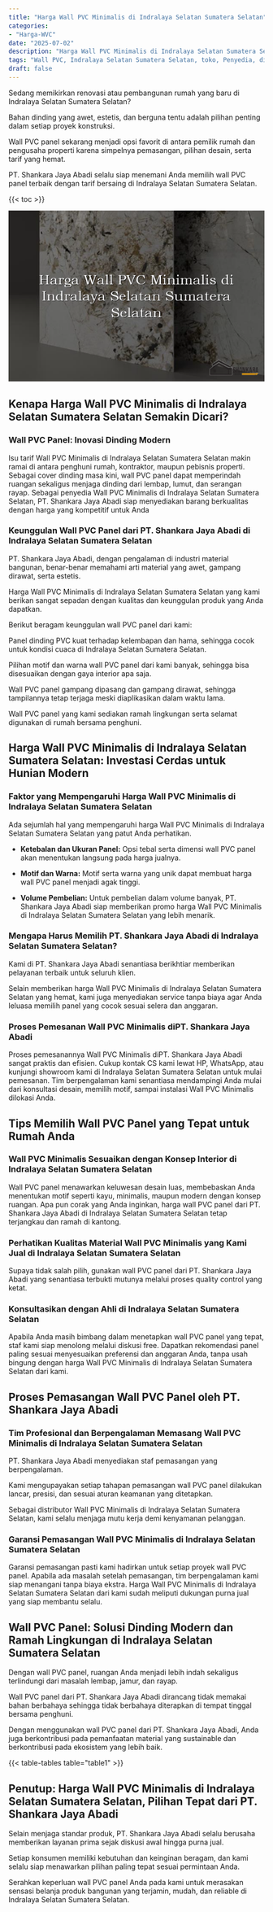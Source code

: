 ```yaml
---
title: "Harga Wall PVC Minimalis di Indralaya Selatan Sumatera Selatan"
categories: 
- "Harga-WVC"
date: "2025-07-02"
description: "Harga Wall PVC Minimalis di Indralaya Selatan Sumatera Selatan bagi rumah, perkantoran, dan toko. Produk terbaik, pilihan motif, variasi warna menarik, beserta jasa instalasi ditangani oleh teknisi berpengalaman dan kepastian resmi!|Jasa distribusi Wall PVC Minimalis di Indralaya Selatan Sumatera Selatan untuk kebutuhan tempat tinggal, office, atau ritel, beserta material berkualitas dan pemasangan oleh tim berpengalaman serta kepastian resmi.|Solusi Wall PVC Minimalis di Indralaya Selatan Sumatera Selatan yang andal bagi tempat tinggal, office, serta ritel, dengan produk berkualitas dan instalasi ditangani oleh tenaga ahli profesional serta kepastian resmi.|Penyediaan Wall PVC Minimalis di Indralaya Selatan Sumatera Selatan bagi rumah, perkantoran, dan toko, beserta material berkualitas dan penempatan ditangani oleh teknisi berpengalaman, dilengkapi beserta jaminan resmi.}"
tags: "Wall PVC, Indralaya Selatan Sumatera Selatan, toko, Penyedia, distributor"
draft: false
---
```


Sedang memikirkan renovasi atau pembangunan rumah yang baru di Indralaya Selatan Sumatera Selatan?

Bahan dinding yang awet, estetis, dan berguna tentu adalah pilihan penting dalam setiap proyek konstruksi.

Wall PVC panel sekarang menjadi opsi favorit di antara pemilik rumah dan pengusaha properti karena simpelnya pemasangan, pilihan desain, serta tarif yang hemat.

PT. Shankara Jaya Abadi selalu siap menemani Anda memilih wall PVC panel terbaik dengan tarif bersaing di Indralaya Selatan Sumatera Selatan.

{{< toc >}}

![Harga Wall PVC Minimalis di Indralaya Selatan Sumatera Selatan](/images/Harga-WVC/Harga-Wall-PVC-Minimalis-di-Indralaya-Selatan-Sumatera-Selatan.png)


## Kenapa Harga Wall PVC Minimalis di Indralaya Selatan Sumatera Selatan Semakin Dicari?

### Wall PVC Panel: Inovasi Dinding Modern

Isu tarif Wall PVC Minimalis di Indralaya Selatan Sumatera Selatan makin ramai di antara penghuni rumah, kontraktor, maupun pebisnis properti. Sebagai cover dinding masa kini, wall PVC panel dapat memperindah ruangan sekaligus menjaga dinding dari lembap, lumut, dan serangan rayap. Sebagai penyedia Wall PVC Minimalis di Indralaya Selatan Sumatera Selatan, PT. Shankara Jaya Abadi siap menyediakan barang berkualitas dengan harga yang kompetitif untuk Anda

### Keunggulan Wall PVC Panel dari PT. Shankara Jaya Abadi di Indralaya Selatan Sumatera Selatan

PT. Shankara Jaya Abadi, dengan pengalaman di industri material bangunan, benar-benar memahami arti material yang awet, gampang dirawat, serta estetis.

Harga Wall PVC Minimalis di Indralaya Selatan Sumatera Selatan yang kami berikan sangat sepadan dengan kualitas dan keunggulan produk yang Anda dapatkan.

Berikut beragam keunggulan wall PVC panel dari kami:

Panel dinding PVC kuat terhadap kelembapan dan hama, sehingga cocok untuk kondisi cuaca di Indralaya Selatan Sumatera Selatan.

Pilihan motif dan warna wall PVC panel dari kami banyak, sehingga bisa disesuaikan dengan gaya interior apa saja.

Wall PVC panel gampang dipasang dan gampang dirawat, sehingga tampilannya tetap terjaga meski diaplikasikan dalam waktu lama.

Wall PVC panel yang kami sediakan ramah lingkungan serta selamat digunakan di rumah bersama penghuni.

## Harga Wall PVC Minimalis di Indralaya Selatan Sumatera Selatan: Investasi Cerdas untuk Hunian Modern

### Faktor yang Mempengaruhi Harga Wall PVC Minimalis di Indralaya Selatan Sumatera Selatan

Ada sejumlah hal yang mempengaruhi harga Wall PVC Minimalis di Indralaya Selatan Sumatera Selatan yang patut Anda perhatikan.

- **Ketebalan dan Ukuran Panel:** Opsi tebal serta dimensi wall PVC panel akan menentukan langsung pada harga jualnya.

- **Motif dan Warna:** Motif serta warna yang unik dapat membuat harga wall PVC panel menjadi agak tinggi.

- **Volume Pembelian:** Untuk pembelian dalam volume banyak, PT. Shankara Jaya Abadi siap memberikan promo harga Wall PVC Minimalis di Indralaya Selatan Sumatera Selatan yang lebih menarik.

### Mengapa Harus Memilih PT. Shankara Jaya Abadi di Indralaya Selatan Sumatera Selatan?

Kami di PT. Shankara Jaya Abadi senantiasa berikhtiar memberikan pelayanan terbaik untuk seluruh klien.

Selain memberikan harga Wall PVC Minimalis di Indralaya Selatan Sumatera Selatan yang hemat, kami juga menyediakan service tanpa biaya agar Anda leluasa memilih panel yang cocok sesuai selera dan anggaran.

### Proses Pemesanan Wall PVC Minimalis diPT. Shankara Jaya Abadi

Proses pemesanannya Wall PVC Minimalis diPT. Shankara Jaya Abadi sangat praktis dan efisien. Cukup kontak CS kami lewat HP, WhatsApp, atau kunjungi showroom kami di Indralaya Selatan Sumatera Selatan untuk mulai pemesanan. Tim berpengalaman kami senantiasa mendampingi Anda mulai dari konsultasi desain, memilih motif, sampai instalasi Wall PVC Minimalis dilokasi Anda.

## Tips Memilih Wall PVC Panel yang Tepat untuk Rumah Anda

### Wall PVC Minimalis Sesuaikan dengan Konsep Interior di Indralaya Selatan Sumatera Selatan

Wall PVC panel menawarkan keluwesan desain luas, membebaskan Anda menentukan motif seperti kayu, minimalis, maupun modern dengan konsep ruangan. Apa pun corak yang Anda inginkan, harga wall PVC panel dari PT. Shankara Jaya Abadi di Indralaya Selatan Sumatera Selatan tetap terjangkau dan ramah di kantong.

### Perhatikan Kualitas Material Wall PVC Minimalis yang Kami Jual di Indralaya Selatan Sumatera Selatan

Supaya tidak salah pilih, gunakan wall PVC panel dari PT. Shankara Jaya Abadi yang senantiasa terbukti mutunya melalui proses quality control yang ketat.

### Konsultasikan dengan Ahli di Indralaya Selatan Sumatera Selatan

Apabila Anda masih bimbang dalam menetapkan wall PVC panel yang tepat, staf kami siap menolong melalui diskusi free. Dapatkan rekomendasi panel paling sesuai menyesuaikan preferensi dan anggaran Anda, tanpa usah bingung dengan harga Wall PVC Minimalis di Indralaya Selatan Sumatera Selatan dari kami.

## Proses Pemasangan Wall PVC Panel oleh PT. Shankara Jaya Abadi

### Tim Profesional dan Berpengalaman Memasang Wall PVC Minimalis di Indralaya Selatan Sumatera Selatan

PT. Shankara Jaya Abadi menyediakan staf pemasangan yang berpengalaman.

Kami mengupayakan setiap tahapan pemasangan wall PVC panel dilakukan lancar, presisi, dan sesuai aturan keamanan yang ditetapkan.

Sebagai distributor Wall PVC Minimalis di Indralaya Selatan Sumatera Selatan, kami selalu menjaga mutu kerja demi kenyamanan pelanggan.

### Garansi Pemasangan Wall PVC Minimalis di Indralaya Selatan Sumatera Selatan

Garansi pemasangan pasti kami hadirkan untuk setiap proyek wall PVC panel. Apabila ada masalah setelah pemasangan, tim berpengalaman kami siap menangani tanpa biaya ekstra. Harga Wall PVC Minimalis di Indralaya Selatan Sumatera Selatan dari kami sudah meliputi dukungan purna jual yang siap membantu selalu.

## Wall PVC Panel: Solusi Dinding Modern dan Ramah Lingkungan di Indralaya Selatan Sumatera Selatan

Dengan wall PVC panel, ruangan Anda menjadi lebih indah sekaligus terlindungi dari masalah lembap, jamur, dan rayap.

Wall PVC panel dari PT. Shankara Jaya Abadi dirancang tidak memakai bahan berbahaya sehingga tidak berbahaya diterapkan di tempat tinggal bersama penghuni.

Dengan menggunakan wall PVC panel dari PT. Shankara Jaya Abadi, Anda juga berkontribusi pada pemanfaatan material yang sustainable dan berkontribusi pada ekosistem yang lebih baik.

{{< table-tables table="table1" >}}

## Penutup: Harga Wall PVC Minimalis di Indralaya Selatan Sumatera Selatan, Pilihan Tepat dari PT. Shankara Jaya Abadi

Selain menjaga standar produk, PT. Shankara Jaya Abadi selalu berusaha memberikan layanan prima sejak diskusi awal hingga purna jual.

Setiap konsumen memiliki kebutuhan dan keinginan beragam, dan kami selalu siap menawarkan pilihan paling tepat sesuai permintaan Anda.

Serahkan keperluan wall PVC panel Anda pada kami untuk merasakan sensasi belanja produk bangunan yang terjamin, mudah, dan reliable di Indralaya Selatan Sumatera Selatan.